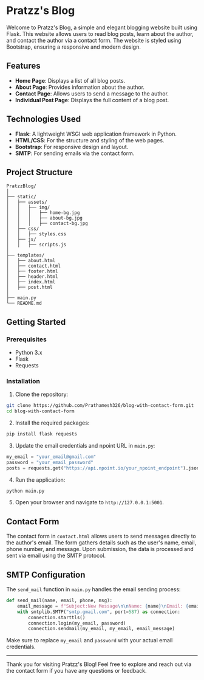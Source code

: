 # Pratzz's Blog

Welcome to Pratzz's Blog, a simple and elegant blogging website built using Flask. This website allows users to read blog posts, learn about the author, and contact the author via a contact form. The website is styled using Bootstrap, ensuring a responsive and modern design.

## Features

- **Home Page**: Displays a list of all blog posts.
- **About Page**: Provides information about the author.
- **Contact Page**: Allows users to send a message to the author.
- **Individual Post Page**: Displays the full content of a blog post.

## Technologies Used

- **Flask**: A lightweight WSGI web application framework in Python.
- **HTML/CSS**: For the structure and styling of the web pages.
- **Bootstrap**: For responsive design and layout.
- **SMTP**: For sending emails via the contact form.

## Project Structure

```
PratzzBlog/
│
├── static/
│   ├── assets/
│   │   ├── img/
│   │   │   ├── home-bg.jpg
│   │   │   ├── about-bg.jpg
│   │   │   ├── contact-bg.jpg
│   ├── css/
│   │   ├── styles.css
│   ├── js/
│   │   ├── scripts.js
│
├── templates/
│   ├── about.html
│   ├── contact.html
│   ├── footer.html
│   ├── header.html
│   ├── index.html
│   ├── post.html
│
├── main.py
└── README.md
```

## Getting Started

### Prerequisites

- Python 3.x
- Flask
- Requests

### Installation

1. Clone the repository:

```bash
git clone https://github.com/Prathamesh326/blog-with-contact-form.git
cd blog-with-contact-form
```

2. Install the required packages:

```bash
pip install flask requests
```

3. Update the email credentials and npoint URL in `main.py`:

```python
my_email = "your_email@gmail.com"
password = "your_email_password"
posts = requests.get("https://api.npoint.io/your_npoint_endpoint").json()
```

4. Run the application:

```bash
python main.py
```

5. Open your browser and navigate to `http://127.0.0.1:5001`.

## Contact Form

The contact form in `contact.html` allows users to send messages directly to the author's email. The form gathers details such as the user's name, email, phone number, and message. Upon submission, the data is processed and sent via email using the SMTP protocol.

## SMTP Configuration

The `send_mail` function in `main.py` handles the email sending process:

```python
def send_mail(name, email, phone, msg):
    email_message = f"Subject:New Message\n\nName: {name}\nEmail: {email}\nPhone: {phone}\nMessage:{msg}"
    with smtplib.SMTP("smtp.gmail.com", port=587) as connection:
        connection.starttls()
        connection.login(my_email, password)
        connection.sendmail(my_email, my_email, email_message)
```

Make sure to replace `my_email` and `password` with your actual email credentials.

---

Thank you for visiting Pratzz's Blog! Feel free to explore and reach out via the contact form if you have any questions or feedback.
